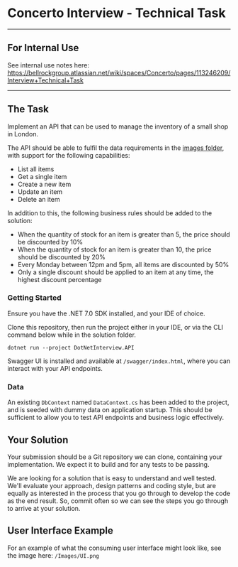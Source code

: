 # Concerto Interview - Technical Task

********************************

## For Internal Use

See internal use notes here: https://bellrockgroup.atlassian.net/wiki/spaces/Concerto/pages/113246209/Interview+Technical+Task

********************************

## The Task

Implement an API that can be used to manage the inventory of a small shop in London.

The API should be able to fulfil the data requirements in the [images folder](images), with support for the following capabilities:

- List all items
- Get a single item
- Create a new item
- Update an item
- Delete an item

In addition to this, the following business rules should be added to the solution:

- When the quantity of stock for an item is greater than 5, the price should be discounted by 10%
- When the quantity of stock for an item is greater than 10, the price should be discounted by 20%
- Every Monday between 12pm and 5pm, all items are discounted by 50%
- Only a single discount should be applied to an item at any time, the highest discount percentage

### Getting Started

Ensure you have the .NET 7.0 SDK installed, and your IDE of choice.

Clone this repository, then run the project either in your IDE, or via the CLI command below while in the solution folder.

`dotnet run --project DotNetInterview.API`

Swagger UI is installed and available at `/swagger/index.html`, where you can interact with your API endpoints.

### Data

An existing `DbContext` named `DataContext.cs` has been added to the project, and is seeded with dummy data on application startup.
This should be sufficient to allow you to test API endpoints and business logic effectively.

## Your Solution

Your submission should be a Git repository we can clone, containing your implementation. We expect it to build and for any tests to be passing.

We are looking for a solution that is easy to understand and well tested. We'll evaluate your approach, design patterns and coding style, but are equally as interested in the process that you go through
to develop the code as the end result. So, commit often so we can see the steps you go through to arrive at your solution.

## User Interface Example

For an example of what the consuming user interface might look like, see the image here: `/Images/UI.png`
